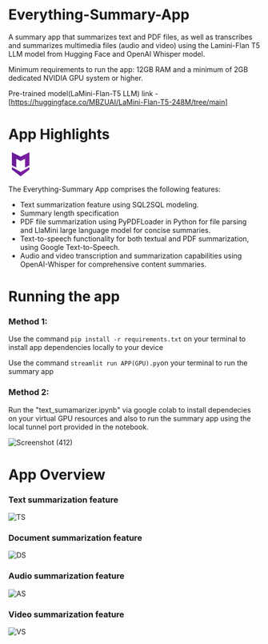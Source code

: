 # Everything-Summary-App
A summary app that summarizes text and PDF files, as well as transcribes and summarizes multimedia files (audio and video) using the Lamini-Flan T5 LLM model from Hugging Face and OpenAI Whisper model.

Minimum requirements to run the app: 12GB RAM and a minimum of 2GB dedicated NVIDIA GPU system or higher.

Pre-trained model(LaMini-Flan-T5 LLM) link - [https://huggingface.co/MBZUAI/LaMini-Flan-T5-248M/tree/main]

# App Highlights
 ![alt text][logo]

[logo]: https://github.com/adam-p/markdown-here/raw/master/src/common/images/icon48.png "Logo Title Text 2"

The Everything-Summary App comprises the following features:

* Text summarization feature using SQL2SQL modeling.
* Summary length specification
* PDF file summarization using PyPDFLoader in Python for file parsing and LlaMini large language model for concise summaries.
* Text-to-speech functionality for both textual and PDF summarization, using Google Text-to-Speech.
* Audio and video transcription and summarization capabilities using OpenAI-Whisper for comprehensive content summaries.

# Running the app

### Method 1:
Use the command `pip install -r requirements.txt` on your terminal to install app dependencies locally to your device

 Use the command `streamlit run APP(GPU).py`on your terminal to run the summary app

### Method 2:

Run the "text_sumamarizer.ipynb" via google colab to install dependecies on your virtual GPU resources and also to run the summary app using the local tunnel port provided in the notebook.

![Screenshot (412)](https://github.com/Ceejay16042/Everything-Summary-App/assets/65743504/4d0d3dba-9666-490a-b276-ae9cbc83036f)

# App Overview

### Text summarization feature
![TS](https://github.com/Ceejay16042/Everything-Summary-App/assets/65743504/3ba6af44-1e55-46f5-83f1-925d60b27c24)



### Document summarization feature
![DS](https://github.com/Ceejay16042/Everything-Summary-App/assets/65743504/788847d9-70c4-40c7-8920-c124569f9cd5)



### Audio summarization feature
![AS](https://github.com/Ceejay16042/Everything-Summary-App/assets/65743504/60bf5bb6-7111-4c3b-b222-afdb6e354287)



### Video summarization feature
![VS](https://github.com/Ceejay16042/Everything-Summary-App/assets/65743504/a76a5577-e7b3-4e70-ae8d-c1d0d76619af)






